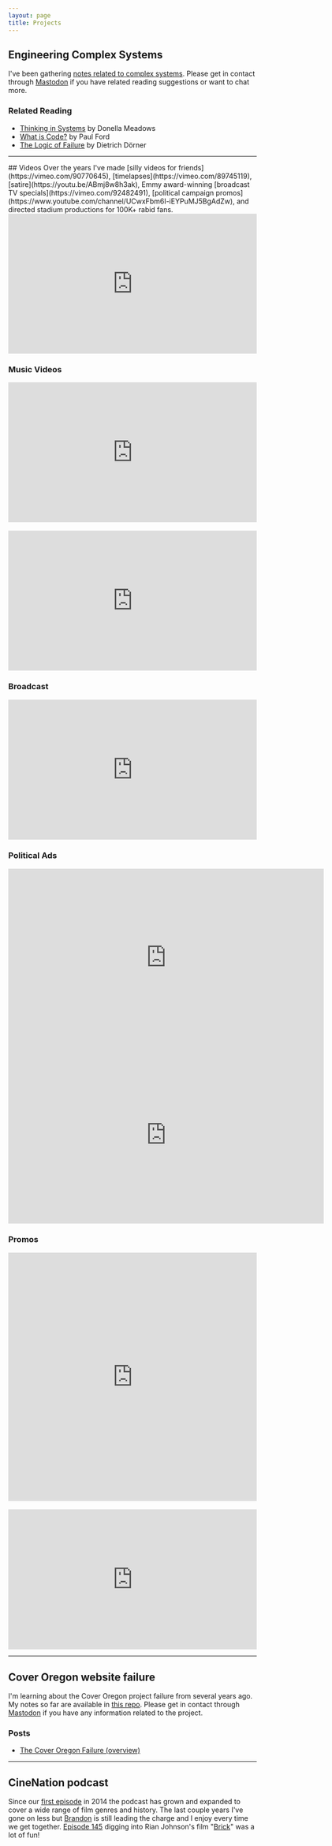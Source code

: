```yaml
---
layout: page
title: Projects
---
```


## Engineering Complex Systems

I've been gathering [notes related to complex systems](/complex-systems). Please get in contact through [Mastodon](https://moth.social/@suite22) if you have related reading suggestions or want to chat more.

### Related Reading

* [Thinking in Systems](https://bookshop.org/books/thinking-in-systems-international-bestseller/9781603580557) by Donella Meadows
* [What is Code?](https://www.bloomberg.com/graphics/2015-paul-ford-what-is-code/) by Paul Ford
* [The Logic of Failure](https://bookshop.org/books/the-logic-of-failure-recognizing-and-avoiding-error-in-complex-situations/9780201479485) by Dietrich Dörner

---

<p id="videos"></p>
## Videos
Over the years I've made [silly videos for friends](https://vimeo.com/90770645), [timelapses](https://vimeo.com/89745119), [satire](https://youtu.be/ABmj8w8h3ak), Emmy award-winning [broadcast TV specials](https://vimeo.com/92482491), [political campaign promos](https://www.youtube.com/channel/UCwxFbm6I-iEYPuMJ5BgAdZw), and directed stadium productions for 100K+ rabid fans.

<div style="padding:56.25% 0 0 0;position:relative;"><iframe src="https://player.vimeo.com/video/92269602?h=d7c25c8760&autopause=0&player_id=0&app_id=58479" style="position:absolute;top:0;left:0;width:100%;height:100%;" frameborder="0" allow="autoplay; fullscreen" allowfullscreen></iframe></div><script src="https://player.vimeo.com/api/player.js"></script>

### Music Videos

<div style="padding:56.25% 0 0 0;position:relative;"><iframe src="https://player.vimeo.com/video/6932046?h=d7c25c8760&autopause=0&player_id=0&app_id=58479" style="position:absolute;top:0;left:0;width:100%;height:100%;" frameborder="0" allow="autoplay; fullscreen" allowfullscreen></iframe></div><script src="https://player.vimeo.com/api/player.js"></script>

<br>

<div style="padding:56.25% 0 0 0;position:relative;"><iframe src="https://player.vimeo.com/video/96543923?h=1ca7693a9b&autopause=0&player_id=0&app_id=58479" allow="autoplay; fullscreen; picture-in-picture" allowfullscreen frameborder="0" style="position:absolute;top:0;left:0;width:100%;height:100%;"></iframe></div>

### Broadcast

<div style="padding:56.25% 0 0 0;position:relative;"><iframe src="https://player.vimeo.com/video/34638032?h=be671a4a2a&autopause=0&player_id=0&app_id=58479" frameborder="0" allow="autoplay; fullscreen; picture-in-picture" allowfullscreen style="position:absolute;top:0;left:0;width:100%;height:100%;" title="All Access: Road to 14 - Tornado segment"></iframe></div><script src="https://player.vimeo.com/api/player.js"></script>

### Political Ads

<iframe width=640 height=360 src="https://www.youtube-nocookie.com/embed/euwuEhrlUEQ" title="YouTube video player" frameborder="0" allow="autoplay; encrypted-media; picture-in-picture" allowfullscreen></iframe>

<iframe width=640 height=360 src="https://www.youtube-nocookie.com/embed/YeKiOtoLIrU" title="YouTube video player" frameborder="0" allow="autoplay; encrypted-media; picture-in-picture" allowfullscreen></iframe>

### Promos

<div style="padding:100% 0 0 0;position:relative;"><iframe src="https://player.vimeo.com/video/938839580?h=f0d5079c97&autopause=0&player_id=0&app_id=58479" frameborder="0" allow="autoplay; fullscreen; picture-in-picture" allowfullscreen style="position:absolute;top:0;left:0;width:100%;height:100%;" title="SAGE. flowers Instagram promo"></iframe></div><script src="https://player.vimeo.com/api/player.js"></script>

<br>

<div style="padding:56.25% 0 0 0;position:relative;"><iframe src="https://player.vimeo.com/video/161328819?h=f0d5079c97&autopause=0&player_id=0&app_id=58479" frameborder="0" allow="autoplay; fullscreen; picture-in-picture" allowfullscreen style="position:absolute;top:0;left:0;width:100%;height:100%;" title="Crema: How to Brew French Press"></iframe></div><script src="https://player.vimeo.com/api/player.js"></script>

---

## Cover Oregon website failure

I'm learning about the Cover Oregon project failure from several years ago. My notes so far are available in [this repo](https://github.com/suite22/oregon-healthcare-website-retro). Please get in contact through [Mastodon](https://moth.social/@suite22) if you have any information related to the project.

### Posts
* [The Cover Oregon Failure (overview)](https://bengoertz.com/2021/05/04/cover-oregon-overview/)

---

## CineNation podcast

Since our [first episode](https://open.spotify.com/episode/23975r7PXmoev44OQF3QYk?si=hpKZ4_UrQQ-gqf_5QuESSw) in 2014 the podcast has grown and expanded to cover a wide range of film genres and history. The last couple years I've gone on less but [Brandon](https://twitter.com/brandonsparks33) is still leading the charge and I enjoy every time we get together. [Episode 145](https://open.spotify.com/episode/6c8HNkVvBYWjnp5sNsrIUa?si=UoKZJMi8R4qf9yScw0dRjA) digging into Rian Johnson's film "[Brick](https://letterboxd.com/film/brick/)" was a lot of fun!
